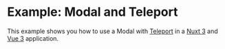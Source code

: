 # Example: Modal and Teleport

This example shows you how to use a Modal with [Teleport](https://vuejs.org/guide/built-ins/teleport.html) in a [Nuxt 3](https://nuxt.com/docs/getting-started/introduction) and [Vue 3](https://vuejs.org/guide/introduction.html) application.
